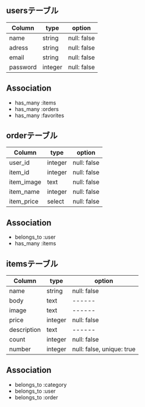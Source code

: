 ## usersテーブル

|Column|type|option|
|------|----|------|
|name|string|null: false|
|adress|string|null: false|
|email|string|null: false|
|password|integer|null: false|

## Association
- has_many :items
- has_many :orders
- has_many :favorites

## orderテーブル
|Column|type|option|
|------|----|------|
|user_id|integer|null: false|
|item_id|integer|null: false|
|item_image|text|null: false|
|item_name|integer|null: false|
|item_price|select|null: false|

## Association
- belongs_to :user
- has_many :items

## itemsテーブル
|Column|type|option|
|------|----|------|
|name|string|null: false|
|body|text|------|
|image|text|------|
|price|integer|null: false|
|description|text|------|
|count|integer|null: false|
|number|integer|null: false, unique: true|

## Association
- belongs_to :category
- belongs_to :user
- belongs_to :order
